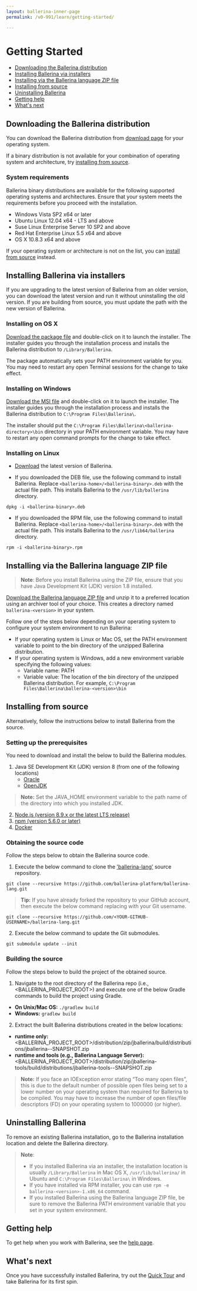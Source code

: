 ```yaml
---
layout: ballerina-inner-page
permalink: /v0-991/learn/getting-started/

---
```


# Getting Started

- [Downloading the Ballerina distribution](#downloading-the-ballerina-distribution)
- [Installing Ballerina via installers](#installing-ballerina-via-installers)
- [Installing via the Ballerina language ZIP file](#installing-via-the-ballerinalanguag-zip-file)
- [Installing from source](#installing-from-source)
- [Uninstalling Ballerina](#uninstalling-ballerina)
- [Getting help](#getting-help)
- [What's next](#what's-next)

## Downloading the Ballerina distribution

You can download the Ballerina distribution from [download page](https://ballerina.io/downloads/) for your operating system.

If a binary distribution is not available for your combination of operating system and architecture, try [installing from source](https://github.com/ballerina-platform/ballerina-lang#install-from-source).

### System requirements

Ballerina binary distributions are available for the following supported operating systems and architectures. Ensure that your system meets the requirements before you proceed with the installation.

- Windows Vista SP2 x64 or later
- Ubuntu Linux 12.04 x64 - LTS and above
- Suse Linux Enterprise Server 10 SP2 and above
- Red Hat Enterprise Linux 5.5 x64 and above
- OS X 10.8.3 x64 and above

If your operating system or architecture is not on the list, you can [install from source](#installing-from-source) instead.

## Installing Ballerina via installers

If you are upgrading to the latest version of Ballerina from an older version, you can download the latest version and run it without uninstalling the old version. 
If you are building from source, you must update the path with the new version of Ballerina.

### Installing on OS X

[Download the package file](/downloads) and double-click on it to launch the installer. The installer guides you through the installation process and installs the Ballerina distribution to `/Library/Ballerina`.

The package automatically sets your PATH environment variable for you. You may need to restart any open Terminal sessions for the change to take effect.

### Installing on Windows

[Download the MSI file](/downloads) and double-click on it to launch the installer. The installer guides you through the installation process and installs the Ballerina distribution to `C:\Program Files\Ballerina\`.

The installer should put the `C:\Program Files\Ballerina\<ballerina-directory>\bin` directory in your PATH environment variable. You may have to restart any open command prompts for the change to take effect.

### Installing on Linux

* [Download](/downloads) the latest version of Ballerina.

* If you downloaded the DEB file, use the following command to install Ballerina. Replace `<ballerina-home>/<ballerina-binary>.deb` with the actual file path. This installs Ballerina to the `/usr/lib/ballerina` directory.

```
dpkg -i <ballerina-binary>.deb
```

* If you downloaded the RPM file, use the following command to install Ballerina. Replace `<ballerina-home>/<ballerina-binary>.deb` with the actual file path. This installs Ballerina to the `/usr/lib64/ballerina` directory.
 
```
rpm -i <ballerina-binary>.rpm
```

## Installing via the Ballerina language ZIP file

> **Note**: Before you install Ballerina using the ZIP file, ensure that you have Java Development Kit (JDK) version 1.8 installed.

[Download the Ballerina language ZIP file](/downloads) and unzip it to a preferred location using an archiver tool of your choice. This creates a directory named `ballerina-<version>` in your system.

Follow one of the steps below depending on your operating system to configure your system environment to run Ballerina:

- If your operating system is Linux or Mac OS, set the PATH environment variable to point to the bin directory of the unzipped Ballerina distribution.
- If your operating system is Windows, add a new environment variable specifying the following values:
  - Variable name: PATH
  - Variable value: The location of the bin directory of the unzipped Ballerina distribution. For example,  `C:\Program Files\Ballerina\ballerina-<version>\bin`

## Installing from source

Alternatively, follow the instructions below to install Ballerina from the source.

### Setting up the prerequisites

You need to download and install the below to build the Ballerina modules.
1. Java SE Development Kit (JDK) version 8 (from one of the following locations) 
    - [Oracle](https://www.oracle.com/technetwork/java/javase/downloads/jdk8-downloads-2133151.html)
    - [OpenJDK](http://openjdk.java.net/install/index.html)

>**Note:** Set the JAVA_HOME environment variable to the path name of the directory into which you installed JDK.

2. [Node.js (version 8.9.x or the latest LTS release)](https://nodejs.org/en/download/)
3. [npm (version 5.6.0 or later)](https://www.npmjs.com/get-npm)
4. [Docker](https://www.docker.com/get-started)

### Obtaining the source code
Follow the steps below to obtain the Ballerina source code.

1. Execute the below command to clone the ['ballerina-lang'](https://github.com/ballerina-platform/ballerina-lang) source repository.

```
git clone --recursive https://github.com/ballerina-platform/ballerina-lang.git
```
>**Tip:** If you have already forked the repository to your GitHub account, then execute the below command replacing <YOUR-GITHUB-USERNAME> with your Git username.

```
git clone --recursive https://github.com/<YOUR-GITHUB-USERNAME>/ballerina-lang.git
```

2. Execute the below command to update the Git submodules.

```
git submodule update --init
```

### Building the source

Follow the steps below to build the project of the obtained source.

1. Navigate to the root directory of the Ballerina repo (i.e., <BALLERINA_PROJECT_ROOT>) and execute one of the below Gradle commands to build the project using Gradle.

  - **On Unix/Mac OS:** ```./gradlew build ```
  - **Windows:** ```gradlew build ```

2. Extract the built Ballerina distributions created in the below locations: 

- **runtime only:** <BALLERINA_PROJECT_ROOT>/distribution/zip/jballerina/build/distributions/jballerina-<version>-SNAPSHOT.zip
- **runtime and tools (e.g., Ballerina Language Server):** <BALLERINA_PROJECT_ROOT>/distribution/zip/jballerina-tools/build/distributions/jballerina-tools-<version>-SNAPSHOT.zip

>**Note:** If you face an IOException error stating “Too many open files”, this is due to the default number of possible open files being set to a lower number on your operating system than required for Ballerina to be compiled. You may have to increase the number of open files/file descriptors (FD) on your operating system to 1000000 (or higher).
  
## Uninstalling Ballerina

To remove an existing Ballerina installation, go to the Ballerina installation location and delete the Ballerina directory.

> **Note**:
> - If you installed Ballerina via an installer, the installation location is usually `/Library/Ballerina` in Mac OS X, `/usr/lib/ballerina/` in Ubuntu and `C:\Program Files\Ballerina\` in Windows.
> - If you have installed via RPM installer, you can use `rpm -e ballerina-<version>-1.x86_64` command.
> - If you installed Ballerina using the Ballerina language ZIP file, be sure to remove the Ballerina PATH environment variable that you set in your system environment.

## Getting help

To get help when you work with Ballerina, see the [help page](/help).

## What's next

Once you have successfully installed Ballerina, try out the [Quick Tour](/v0-991/learn/quick-tour) and take Ballerina for its first spin.
